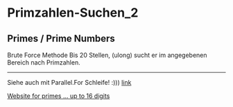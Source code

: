 # Primzahlen-Suchen_2
## Primes / Prime Numbers
Brute Force Methode  Bis 20 Stellen, (ulong)  sucht er im angegebenen Bereich nach Primzahlen.

---

Siehe auch mit Parallel.For Schleife! :)))
[link](https://github.com/sauternic/Primzahlen-Suchen_3)

[Website for primes ... up to 16 digits](https://sauternic.github.io/JavaScript_Primzahlen_Auflisten/)
